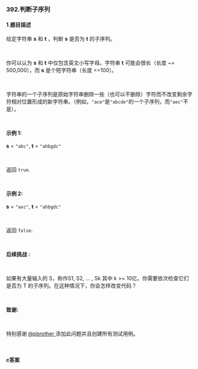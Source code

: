 ### 392.判断子序列

#### 1.题目描述

<p>给定字符串 <strong>s</strong> 和 <strong>t</strong> ，判断 <strong>s</strong> 是否为 <strong>t</strong> 的子序列。</p><br/><p>你可以认为 <strong>s</strong> 和 <strong>t</strong> 中仅包含英文小写字母。字符串 <strong>t</strong> 可能会很长（长度 ~= 500,000），而 <strong>s</strong> 是个短字符串（长度 &lt;=100）。</p><br/><p>字符串的一个子序列是原始字符串删除一些（也可以不删除）字符而不改变剩余字符相对位置形成的新字符串。（例如，<code>&quot;ace&quot;</code>是<code>&quot;abcde&quot;</code>的一个子序列，而<code>&quot;aec&quot;</code>不是）。</p><br/><p><strong>示例&nbsp;1:</strong><br /><br/><strong>s</strong> = <code>&quot;abc&quot;</code>, <strong>t</strong> = <code>&quot;ahbgdc&quot;</code></p><br/><p>返回&nbsp;<code>true</code>.</p><br/><p><strong>示例&nbsp;2:</strong><br /><br/><strong>s</strong> = <code>&quot;axc&quot;</code>, <strong>t</strong> = <code>&quot;ahbgdc&quot;</code></p><br/><p>返回&nbsp;<code>false</code>.</p><br/><p><strong>后续挑战</strong> <strong>:</strong></p><br/><p>如果有大量输入的 S，称作S1, S2, ... , Sk 其中 k &gt;= 10亿，你需要依次检查它们是否为 T 的子序列。在这种情况下，你会怎样改变代码？</p><br/><p><strong>致谢:</strong></p><br/><p>特别感谢<strong> </strong><a href="https://leetcode.com/pbrother/">@pbrother&nbsp;</a>添加此问题并且创建所有测试用例。</p><br/>

#### c答案

```c

